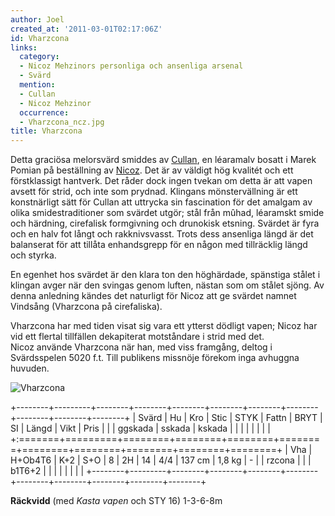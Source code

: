 ```yaml
---
author: Joel
created_at: '2011-03-01T02:17:06Z'
id: Vharzcona
links:
  category:
  - Nicoz Mehzinors personliga och ansenliga arsenal
  - Svärd
  mention:
  - Cullan
  - Nicoz Mehzinor
  occurrence:
  - Vharzcona_ncz.jpg
title: Vharzcona
---
```


Detta graciösa melorsvärd smiddes av [Cullan], en léaramalv bosatt i Marek Pomian på beställning av
[Nicoz]. Det är av väldigt hög kvalitét och ett förstklassigt hantverk. Det råder dock ingen tvekan
om detta är att vapen avsett för strid, och inte som prydnad. Klingans mönstervällning är ett
konstnärligt sätt för Cullan att uttrycka sin fascination för det amalgam av olika smidestraditioner
som svärdet utgör; stål från mûhad, léaramskt smide och härdning, cirefalisk formgivning och
drunokisk etsning. Svärdet är fyra och en halv fot långt och rakknivsvasst. Trots dess ansenliga
längd är det balanserat för att tillåta enhandsgrepp för en någon med tillräcklig längd och styrka.

En egenhet hos svärdet är den klara ton den höghärdade, spänstiga stålet i klingan avger när den
svingas genom luften, nästan som om stålet sjöng. Av denna anledning kändes det naturligt för Nicoz
att ge svärdet namnet Vindsång (Vharzcona på cirefaliska).

Vharzcona har med tiden visat sig vara ett ytterst dödligt vapen; Nicoz har vid ett flertal
tillfällen dekapiterat motståndare i strid med det.\
Nicoz använde Vharzcona när han, med viss framgång, deltog i Svärdsspelen 5020 f.t. Till publikens
missnöje förekom inga avhuggna huvuden.

![Vharzcona]

+--------+---------+--------+--------+--------+--------+--------+--------+--------+--------+--------+
| Svärd  | Hu      | Kro    | Stic   | STYK   | Fattn  | BRYT   | SI     | Längd  | Vikt   | Pris   |
|        | ggskada | sskada | kskada |        |        |        |        |        |        |        |
+:=======+=========+========+========+========+========+========+========+========+========+========+
| Vha    | H+Ob4T6 | K+2    | S+O    | 8      | 2H     | 14     | 4/4    | 137 cm | 1,8 kg | \-     |
| rzcona |         |        | b1T6+2 |        |        |        |        |        |        |        |
+--------+---------+--------+--------+--------+--------+--------+--------+--------+--------+--------+

**Räckvidd** (med *Kasta vapen* och STY 16) 1-3-6-8m

  [Cullan]: Cullan
  [Nicoz]: Nicoz_Mehzinor
  [Vharzcona]: Vharzcona_ncz.jpg "Vharzcona"